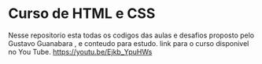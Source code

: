 # Curso de HTML e CSS
 Nesse repositorio esta todas os codigos das aulas e desafios proposto pelo Gustavo Guanabara , e conteudo para estudo.
link para o curso disponivel no You Tube.
https://youtu.be/Ejkb_YpuHWs
